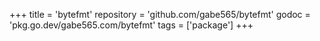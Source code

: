 +++
title = 'bytefmt'
repository = 'github.com/gabe565/bytefmt'
godoc = 'pkg.go.dev/gabe565.com/bytefmt'
tags = ['package']
+++
